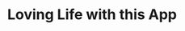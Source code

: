 ---
stars: 5
country: United States
title: Loving Life with this App
description: "I LOVE this app.  Use it every single day. I cannot express my full appreciation of what this app provides in this limited space. Though I will make a humble attempt. Following the day to day progressions of kins and wavespells, I find myself inherently flowing with source synchronicity."
---